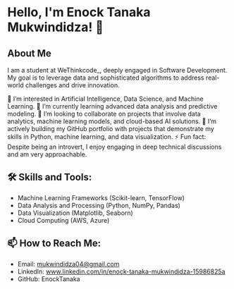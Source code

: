 # Hello, I'm Enock Tanaka Mukwindidza! 👋

## About Me
I am a student at WeThinkcode_, deeply engaged in Software Development. My goal is to leverage data and sophisticated algorithms to address real-world challenges and drive innovation.

👀 I’m interested in Artificial Intelligence, Data Science, and Machine Learning.
🌱 I’m currently learning advanced data analysis and predictive modeling.
💞️ I’m looking to collaborate on projects that involve data analytics, machine learning models, and cloud-based AI solutions.
🔭 I’m actively building my GitHub portfolio with projects that demonstrate my skills in Python, machine learning, and data visualization.
⚡ Fun fact: Despite being an introvert, I enjoy engaging in deep technical discussions and am very approachable.

## 🛠️ Skills and Tools:
- Machine Learning Frameworks (Scikit-learn, TensorFlow)
- Data Analysis and Processing (Python, NumPy, Pandas)
- Data Visualization (Matplotlib, Seaborn)
- Cloud Computing (AWS, Azure)

## 📫 How to Reach Me:
- Email: mukwindidza04@gmail.com
- LinkedIn: www.linkedin.com/in/enock-tanaka-mukwindidza-15986825a
- GitHub: EnockTanaka
